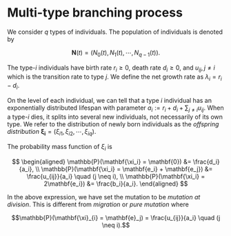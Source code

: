 # Multi-type branching process

We consider $q$ types of individuals. The population of individuals is denoted by 

$$\mathbf{N}(t) = (N_0(t), N_1(t),\cdots,N_{q-1}(t)).$$

The type-$i$ individuals have birth rate $r_i \geq 0$, death rate $d_i \geq 0$, and $u_{ij}, j\neq i$ which is the transition rate to type $j$. We define the net growth rate as $\lambda_i = r_i - d_i$.

On the level of each individual, we can tell that a type $i$ individual has an exponentially distributed lifespan with parameter $a_i := r_i + d_i + \sum_{j \neq i}u_{ij}$. When a type-$i$ dies, it splits into several new individuals, not necessarily of its own type. We refer to the distribution of newly born individuals as the *offspring distribution* 
$\mathbf{\xi_i} = ( \xi_{i1},\xi_{i2},\cdots,\xi_{iq} )$. 

The probability mass function of $\xi_i$ is

$$
\begin{aligned}
    \mathbb{P}(\mathbf{\xi_i} = \mathbf{0}) &= \frac{d_i}{a_i}, \\
    \mathbb{P}(\mathbf{\xi_i} =  \mathbf{e_i} + \mathbf{e_j}) &= \frac{u_{ij}}{a_i} \quad (j \neq i), \\
    \mathbb{P}(\mathbf{\xi_i} = 2\mathbf{e_i}) &= \frac{b_i}{a_i}.
\end{aligned}
$$

In the above expression, we have set the mutation to be *mutation at division*. This is different from *migration* or *pure mutation* where 

$$\mathbb{P}(\mathbf{\xi}_{i} = \mathbf{e}_j) = \frac{u_{ij}}{a_i} \quad (j \neq i).$$
